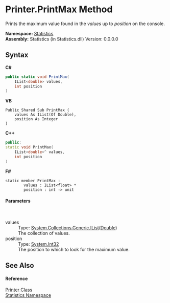 # Printer.PrintMax Method 
 

Prints the maximum value found in the *values* up to *position* on the console.

**Namespace:**&nbsp;<a href="f0b54f11-5cf1-05c9-427e-1f98b8731e06">Statistics</a><br />**Assembly:**&nbsp;Statistics (in Statistics.dll) Version: 0.0.0.0

## Syntax

**C#**<br />
``` C#
public static void PrintMax(
	IList<double> values,
	int position
)
```

**VB**<br />
``` VB
Public Shared Sub PrintMax ( 
	values As IList(Of Double),
	position As Integer
)
```

**C++**<br />
``` C++
public:
static void PrintMax(
	IList<double>^ values, 
	int position
)
```

**F#**<br />
``` F#
static member PrintMax : 
        values : IList<float> * 
        position : int -> unit 

```


#### Parameters
&nbsp;<dl><dt>values</dt><dd>Type: <a href="http://msdn2.microsoft.com/en-us/library/5y536ey6" target="_blank">System.Collections.Generic.IList</a>(<a href="http://msdn2.microsoft.com/en-us/library/643eft0t" target="_blank">Double</a>)<br />The collection of values.</dd><dt>position</dt><dd>Type: <a href="http://msdn2.microsoft.com/en-us/library/td2s409d" target="_blank">System.Int32</a><br />The position to which to look for the maximum value.</dd></dl>

## See Also


#### Reference
<a href="270cb39d-5592-08d7-c0bc-f40f01bb1ae3">Printer Class</a><br /><a href="f0b54f11-5cf1-05c9-427e-1f98b8731e06">Statistics Namespace</a><br />